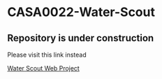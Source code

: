 # CASA0022-Water-Scout


## Repository is under construction ##

Please visit this link instead


[Water Scout Web Project](https://casa0022-water-scout.onrender.com)





